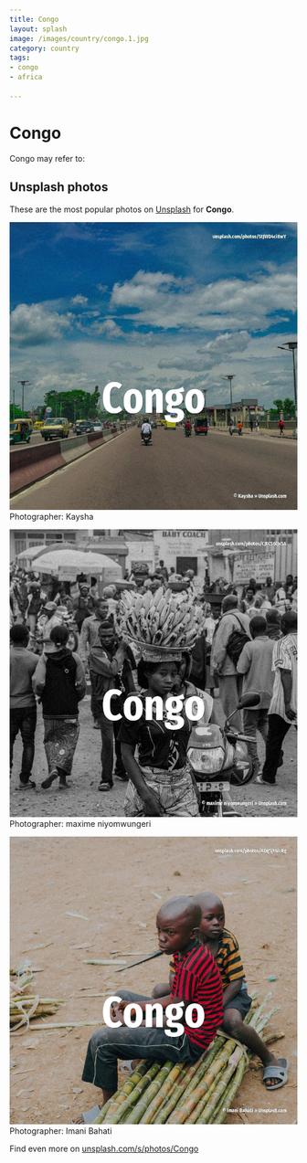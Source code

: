 ```yaml
---
title: Congo
layout: splash
image: /images/country/congo.1.jpg
category: country
tags:
- congo
- africa

---
```

# Congo

Congo may refer to:    

 
## Unsplash photos
These are the most popular photos on [Unsplash](https://unsplash.com) for **Congo**.
 
![Congo](/images/country/congo.1.jpg)
Photographer:  Kaysha
 
![Congo](/images/country/congo.2.jpg)
Photographer:  maxime niyomwungeri
 
![Congo](/images/country/congo.3.jpg)
Photographer:  Imani Bahati
 
Find even more on [unsplash.com/s/photos/Congo](https://unsplash.com/s/photos/Congo)
 
